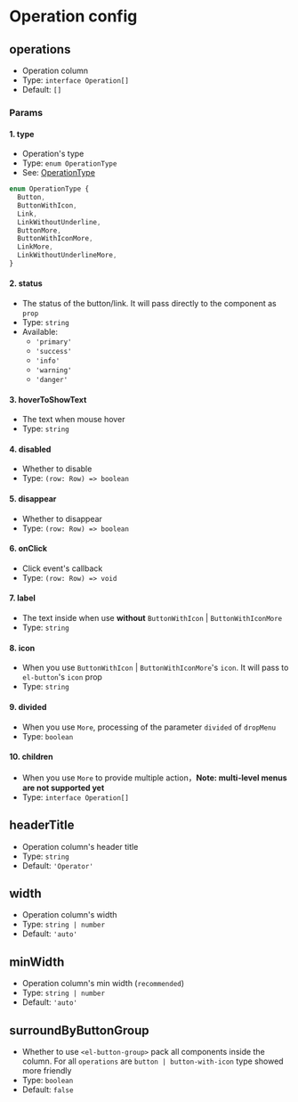 # Operation config

## operations
- Operation column
- Type: `interface Operation[]`
- Default: `[]`

### Params
#### 1. type
- Operation's type
- Type: `enum OperationType`
- See: [OperationType](https://github.com/van-fe/vue-table-view/blob/main/src/config/operation.ts#L1)

```ts
enum OperationType {
  Button,
  ButtonWithIcon,
  Link,
  LinkWithoutUnderline,
  ButtonMore,
  ButtonWithIconMore,
  LinkMore,
  LinkWithoutUnderlineMore,
}
```

#### 2. status
- The status of the button/link. It will pass directly to the component as `prop`
- Type: `string`
- Available:
    - `'primary'`
    - `'success'`
    - `'info'`
    - `'warning'`
    - `'danger'`

#### 3. hoverToShowText
- The text when mouse hover
- Type: `string`

#### 4. disabled
- Whether to disable
- Type: `(row: Row) => boolean`

#### 5. disappear
- Whether to disappear
- Type: `(row: Row) => boolean`

#### 6. onClick
- Click event's callback
- Type: `(row: Row) => void`

#### 7. label
- The text inside when use **without** `ButtonWithIcon` | `ButtonWithIconMore`
- Type: `string`

#### 8. icon
- When you use `ButtonWithIcon` | `ButtonWithIconMore`'s `icon`. It will pass to `el-button`'s `icon` prop
- Type: `string`

#### 9. divided
- When you use `More`, processing of the parameter `divided` of `dropMenu`
- Type: `boolean`

#### 10. children
- When you use `More` to provide multiple action，**Note: multi-level menus are not supported yet**
- Type: `interface Operation[]`

## headerTitle
- Operation column's header title
- Type: `string`
- Default: `'Operator'`

## width
- Operation column's width
- Type: `string | number`
- Default: `'auto'`

## minWidth
- Operation column's min width (`recommended`)
- Type: `string | number`
- Default: `'auto'`

## surroundByButtonGroup
- Whether to use `<el-button-group>` pack all components inside the column. For all `operations` are `button | button-with-icon` type showed more friendly
- Type: `boolean`
- Default: `false`
